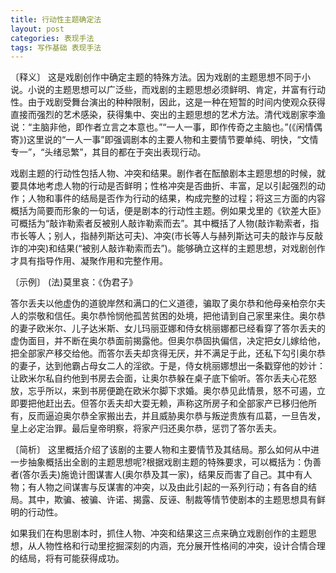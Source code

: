 ```yaml
---
title: 行动性主题确定法
layout: post
categories: 表现手法
tags: 写作基础 表现手法
---
```


〔释义〕 这是戏剧创作中确定主题的特殊方法。因为戏剧的主题思想不同于小说。小说的主题思想可以广泛些，而戏剧的主题思想必须鲜明、肯定，并富有行动性。由于戏剧受舞台演出的种种限制，因此，这是一种在短暂的时间内使观众获得直接而强烈的艺术感染，获得集中、突出的主题思想的艺术方法。清代戏剧家李渔说：“主脑非他，即作者立言之本意也。”“一人一事，即作传奇之主脑也。”(《闲情偶寄》)这里说的“一人一事”即强调剧本的主要人物和主要情节要单纯、明快，“文情专一”，“头绪忌繁”，其目的都在于突出表现行动。

戏剧主题的行动性包括人物、冲突和结果。剧作者在酝酿剧本主题思想的时候，就要具体地考虑人物的行动是否鲜明；性格冲突是否曲折、丰富，足以引起强烈的动作；人物和事件的结局是否作为行动的结果，构成完整的过程；将这三方面的内容概括为简要而形象的一句话，便是剧本的行动性主题。例如果戈里的《钦差大臣》可概括为“敲诈勒索者反被别人敲诈勒索而去”。其中概括了人物(敲诈勒索者，指市长等人；别人，指赫列斯达可夫)、冲突(市长等人与赫列斯达可夫的敲诈与反敲诈的冲突)和结果(“被别人敲诈勒索而去”)。能够确立这样的主题思想，对戏剧创作才具有指导作用、凝聚作用和完整作用。

〔示例〕 (法)莫里哀：《伪君子》

答尔丢夫以他虚伪的道貌岸然和满口的仁义道德，骗取了奥尔恭和他母亲柏奈尔夫人的崇敬和信任。奥尔恭怜悯他孤苦贫困的处境，把他请到自己家里来住。奥尔恭的妻子欧米尔、儿子达米斯、女儿玛丽亚娜和侍女桃丽娜都已经看穿了答尔丢夫的虚伪面目，并不断在奥尔恭面前揭露他。但奥尔恭固执偏信，决定把女儿嫁给他，把全部家产移交给他。而答尔丢夫却贪得无厌，并不满足于此，还私下勾引奥尔恭的妻子，达到他霸占母女二人的淫欲。于是，侍女桃丽娜想出一条戳穿他的妙计：让欧米尔私自约他到书房去会面，让奥尔恭躲在桌子底下偷听。答尔丢夫心花怒放，忘乎所以，来到书房便跪在欧米尔脚下求婚。奥尔恭见此情景，怒不可遏，立即要把他赶出去。但答尔丢夫却大耍无赖，声称这所房子和全部家产已移归他所有，反而逼迫奥尔恭全家搬出去，并且威胁奥尔恭与叛逆贵族有瓜葛，一旦告发，皇上必定治罪。最后皇帝明察，将家产归还奥尔恭，惩罚了答尔丢夫。

〔简析〕 这里概括介绍了该剧的主要人物和主要情节及其结局。那么如何从中进一步抽象概括出全剧的主题思想呢?根据戏剧主题的特殊要求，可以概括为：伪善者(答尔丢夫)施诡计图谋害人(奥尔恭及其一家)，结果反而害了自己。其中有人物；有人物之间谋害与反谋害的冲突，以及由此引起的一系列行动；有各自的结局。其中，欺骗、被骗、许诺、揭露、反诬、制裁等情节使剧本的主题思想具有鲜明的行动性。

如果我们在构思剧本时，抓住人物、冲突和结果这三点来确立戏剧创作的主题思想，从人物性格和行动里挖掘深刻的内涵，充分展开性格间的冲突，设计合情合理的结局，将有可能获得成功。 